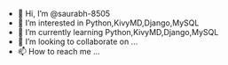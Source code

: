 - 👋 Hi, I’m @saurabh-8505
- 👀 I’m interested in Python,KivyMD,Django,MySQL
- 🌱 I’m currently learning Python,KivyMD,Django,MySQL
- 💞️ I’m looking to collaborate on ...
- 📫 How to reach me ...

<!---
saurabh-8505/saurabh-8505 is a ✨ special ✨ repository because its `README.md` (this file) appears on your GitHub profile.
You can click the Preview link to take a look at your changes.
--->
